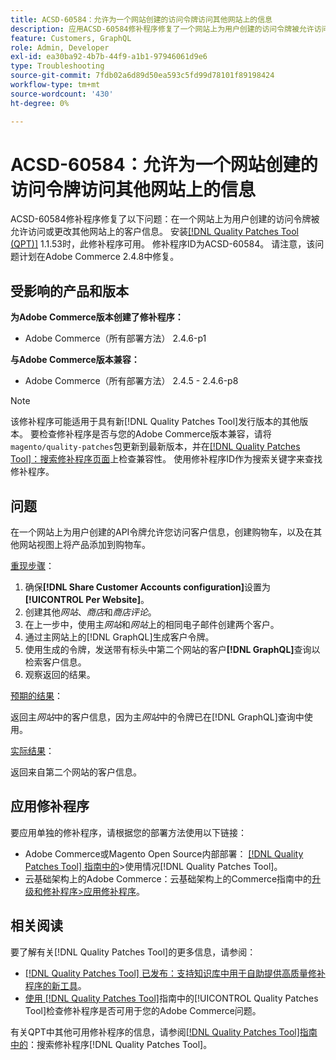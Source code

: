 ```yaml
---
title: ACSD-60584：允许为一个网站创建的访问令牌访问其他网站上的信息
description: 应用ACSD-60584修补程序修复了一个网站上为用户创建的访问令牌被允许访问或更改其他网站上的客户信息的问题。
feature: Customers, GraphQL
role: Admin, Developer
exl-id: ea30ba92-4b7b-44f9-a1b1-97946061d9e6
type: Troubleshooting
source-git-commit: 7fdb02a6d89d50ea593c5fd99d78101f89198424
workflow-type: tm+mt
source-wordcount: '430'
ht-degree: 0%

---
```


# ACSD-60584：允许为一个网站创建的访问令牌访问其他网站上的信息

ACSD-60584修补程序修复了以下问题：在一个网站上为用户创建的访问令牌被允许访问或更改其他网站上的客户信息。 安装[[!DNL Quality Patches Tool (QPT)]](https://experienceleague.adobe.com/docs/commerce-operations/tools/quality-patches-tool/usage.html?lang=zh-Hans) 1.1.53时，此修补程序可用。 修补程序ID为ACSD-60584。 请注意，该问题计划在Adobe Commerce 2.4.8中修复。

## 受影响的产品和版本

**为Adobe Commerce版本创建了修补程序：**

* Adobe Commerce（所有部署方法） 2.4.6-p1

**与Adobe Commerce版本兼容：**

* Adobe Commerce（所有部署方法） 2.4.5 - 2.4.6-p8

>[!NOTE]
>
>该修补程序可能适用于具有新[!DNL Quality Patches Tool]发行版本的其他版本。 要检查修补程序是否与您的Adobe Commerce版本兼容，请将`magento/quality-patches`包更新到最新版本，并在[[!DNL Quality Patches Tool]：搜索修补程序页面](https://experienceleague.adobe.com/tools/commerce-quality-patches/index.html?lang=zh-Hans)上检查兼容性。 使用修补程序ID作为搜索关键字来查找修补程序。

## 问题

在一个网站上为用户创建的API令牌允许您访问客户信息，创建购物车，以及在其他网站视图上将产品添加到购物车。

<u>重现步骤</u>：

1. 确保&#x200B;**[!DNL Share Customer Accounts configuration]**&#x200B;设置为&#x200B;**[!UICONTROL Per Website]**。
1. 创建其他&#x200B;*网站*、*商店*&#x200B;和&#x200B;*商店评论*。
1. 在上一步中，使用主&#x200B;*网站*&#x200B;和&#x200B;*网站*&#x200B;上的相同电子邮件创建两个客户。
1. 通过主网站上的[!DNL GraphQL]生成客户令牌。
1. 使用生成的令牌，发送带有标头中第二个网站的客户&#x200B;**[!DNL GraphQL]**&#x200B;查询以检索客户信息。
1. 观察返回的结果。

<u>预期的结果</u>：

返回主&#x200B;*网站*&#x200B;中的客户信息，因为主&#x200B;*网站*&#x200B;中的令牌已在[!DNL GraphQL]查询中使用。

<u>实际结果</u>：

返回来自第二个网站的客户信息。

## 应用修补程序

要应用单独的修补程序，请根据您的部署方法使用以下链接：

* Adobe Commerce或Magento Open Source内部部署： [[!DNL Quality Patches Tool] 指南中的](/help/tools/quality-patches-tool/usage.md)>使用情况[!DNL Quality Patches Tool]。
* 云基础架构上的Adobe Commerce：云基础架构上的Commerce指南中的[升级和修补程序>应用修补程序](https://experienceleague.adobe.com/docs/commerce-cloud-service/user-guide/develop/upgrade/apply-patches.html?lang=zh-Hans)。

## 相关阅读

要了解有关[!DNL Quality Patches Tool]的更多信息，请参阅：

* [[!DNL Quality Patches Tool] 已发布：支持知识库中用于自助提供高质量修补程序的新工具](https://experienceleague.adobe.com/zh-hans/docs/commerce-operations/tools/quality-patches-tool/quality-patches-tool-to-self-serve-quality-patches)。
* [使用 [!DNL Quality Patches Tool]](/help/tools/quality-patches-tool/patches-available-in-qpt/check-patch-for-magento-issue-with-magento-quality-patches.md)指南中的[!UICONTROL Quality Patches Tool]检查修补程序是否可用于您的Adobe Commerce问题。


有关QPT中其他可用修补程序的信息，请参阅[[!DNL Quality Patches Tool]指南中的](https://experienceleague.adobe.com/tools/commerce-quality-patches/index.html?lang=zh-Hans)：搜索修补程序[!DNL Quality Patches Tool]。
